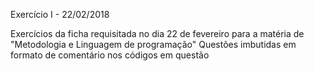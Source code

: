Exercício I - 22/02/2018

Exercícios da ficha requisitada no dia 22 de fevereiro para a matéria de "Metodologia e Linguagem de programação"
Questões imbutidas em formato de comentário nos códigos em questão
